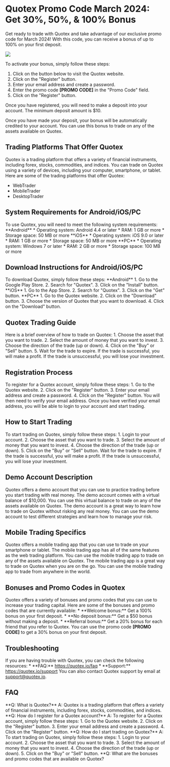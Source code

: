 # Quotex Promo Code March 2024: Get 30%, 50%, & 100% Bonus

Get ready to trade with Quotex and take advantage of our exclusive promo
code for March 2024! With this code, you can receive a bonus of up to
100% on your first deposit.

[![](https://static.quotex.io/files/4_en/300_250.jpg)](https://traff.sbs/brokerqxlid)

To activate your bonus, simply follow these steps:

1.  Click on the button below to visit the Quotex website.
2.  Click on the "Register" button.
3.  Enter your email address and create a password.
4.  Enter the promo code **\[PROMO CODE\]** in the "Promo Code"
    field.
5.  Click on the "Register" button.

Once you have registered, you will need to make a deposit into your
account. The minimum deposit amount is \$10.

Once you have made your deposit, your bonus will be automatically
credited to your account. You can use this bonus to trade on any of the
assets available on Quotex.

## Trading Platforms That Offer Quotex

Quotex is a trading platform that offers a variety of financial
instruments, including forex, stocks, commodities, and indices. You can
trade on Quotex using a variety of devices, including your computer,
smartphone, or tablet. Here are some of the trading platforms that offer
Quotex:

-   WebTrader
-   MobileTrader
-   DesktopTrader

## System Requirements for Android/iOS/PC

To use Quotex, you will need to meet the following system requirements:
\*\*Android\*\* \* Operating system: Android 4.4 or later \* RAM: 1 GB
or more \* Storage space: 50 MB or more \*\*iOS\*\* \* Operating system:
iOS 9.0 or later \* RAM: 1 GB or more \* Storage space: 50 MB or more
\*\*PC\*\* \* Operating system: Windows 7 or later \* RAM: 2 GB or more
\* Storage space: 100 MB or more

## Download Instructions for Android/iOS/PC

To download Quotex, simply follow these steps: \*\*Android\*\* 1. Go to
the Google Play Store. 2. Search for "Quotex". 3. Click on the
"Install" button. \*\*iOS\*\* 1. Go to the App Store. 2. Search
for "Quotex". 3. Click on the "Get" button. \*\*PC\*\* 1. Go
to the Quotex website. 2. Click on the "Download" button. 3.
Choose the version of Quotex that you want to download. 4. Click on the
"Download" button.

## Quotex Trading Guide

Here is a brief overview of how to trade on Quotex: 1. Choose the asset
that you want to trade. 2. Select the amount of money that you want to
invest. 3. Choose the direction of the trade (up or down). 4. Click on
the "Buy" or "Sell" button. 5. Wait for the trade to expire.
If the trade is successful, you will make a profit. If the trade is
unsuccessful, you will lose your investment.

## Registration Process

To register for a Quotex account, simply follow these steps: 1. Go to
the Quotex website. 2. Click on the "Register" button. 3. Enter
your email address and create a password. 4. Click on the
"Register" button. You will then need to verify your email
address. Once you have verified your email address, you will be able to
login to your account and start trading.

## How to Start Trading

To start trading on Quotex, simply follow these steps: 1. Login to your
account. 2. Choose the asset that you want to trade. 3. Select the
amount of money that you want to invest. 4. Choose the direction of the
trade (up or down). 5. Click on the "Buy" or "Sell" button.
Wait for the trade to expire. If the trade is successful, you will make
a profit. If the trade is unsuccessful, you will lose your investment.

## Demo Account Description

Quotex offers a demo account that you can use to practice trading before
you start trading with real money. The demo account comes with a virtual
balance of \$10,000. You can use this virtual balance to trade on any of
the assets available on Quotex. The demo account is a great way to learn
how to trade on Quotex without risking any real money. You can use the
demo account to test different strategies and learn how to manage your
risk.

## Mobile Trading Specifics

Quotex offers a mobile trading app that you can use to trade on your
smartphone or tablet. The mobile trading app has all of the same
features as the web trading platform. You can use the mobile trading app
to trade on any of the assets available on Quotex. The mobile trading
app is a great way to trade on Quotex when you are on the go. You can
use the mobile trading app to trade from anywhere in the world.

## Bonuses and Promo Codes in Quotex

Quotex offers a variety of bonuses and promo codes that you can use to
increase your trading capital. Here are some of the bonuses and promo
codes that are currently available: \* \*\*Welcome bonus:\*\* Get a 100%
bonus on your first deposit. \* \*\*No deposit bonus:\*\* Get a \$50
bonus without making a deposit. \* \*\*Referral bonus:\*\* Get a 20%
bonus for each friend that you refer to Quotex. You can use the promo
code **\[PROMO CODE\]** to get a 30% bonus on your first deposit.

## Troubleshooting

If you are having trouble with Quotex, you can check the following
resources: \* \*\*FAQ:\*\* https://quotex.io/faq \* \*\*Support:\*\*
https://quotex.io/support You can also contact Quotex support by email
at support@quotex.io.

## FAQ

\*\*Q: What is Quotex?\*\* A: Quotex is a trading platform that offers a
variety of financial instruments, including forex, stocks, commodities,
and indices. \*\*Q: How do I register for a Quotex account?\*\* A: To
register for a Quotex account, simply follow these steps: 1. Go to the
Quotex website. 2. Click on the "Register" button. 3. Enter your
email address and create a password. 4. Click on the "Register"
button. \*\*Q: How do I start trading on Quotex?\*\* A: To start trading
on Quotex, simply follow these steps: 1. Login to your account. 2.
Choose the asset that you want to trade. 3. Select the amount of money
that you want to invest. 4. Choose the direction of the trade (up or
down). 5. Click on the "Buy" or "Sell" button. \*\*Q: What
are the bonuses and promo codes that are available on Quotex?


